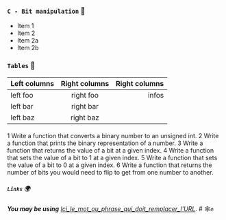 ### `C - Bit manipulation` :dart:

* Item 1
* Item 2
* Item 2a
* Item 2b

### `Tables`     :floppy_disk:

| Left columns  | Right columns |Right columns|
| ------------- |:-------------:|------------:|
| left foo      | right foo     |infos	      |
| left bar      | right bar     |             |
| left baz      | right baz     |             |

#### 

1 Write a function that converts a binary number to an unsigned int.
2 Write a function that prints the binary representation of a number.
3 Write a function that returns the value of a bit at a given index.
4 Write a function that sets the value of a bit to 1 at a given index.
5 Write a function that sets the value of a bit to 0 at a given index.
6 Write a function that returns the number of bits you would need to 
flip to get from one number to another.



##### `Links`   :earth_africa:

__*You may be using*__ [*Ici_le_mot_ou_phrase_qui_doit_remplacer_l'URL*](https://markdownlivepreview.com/). 
	# :spider_web::fist_raised:

```


```
